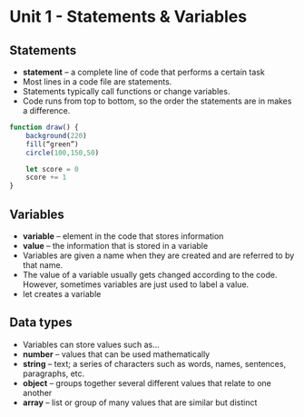 # Unit 1 - Statements & Variables
## Statements
- **statement** – a complete line of code that performs a certain task
- Most lines in a code file are statements.
- Statements typically call functions or change variables.
- Code runs from top to bottom, so the order the statements are in makes a difference.
```js
function draw() {
    background(220)
    fill(“green”)
    circle(100,150,50)

    let score = 0
    score += 1
}
```
## Variables
- **variable** – element in the code that stores information
- **value** – the information that is stored in a variable
- Variables are given a name when they are created and are referred to by that name.
- The value of a variable usually gets changed according to the code. However, sometimes variables are just used to label a value.
- let creates a variable
## Data types
- Variables can store values such as…
- **number** – values that can be used mathematically
- **string** – text; a series of characters such as words, names, sentences, paragraphs, etc.
- **object** – groups together several different values that relate to one another
- **array** – list or group of many values that are similar but distinct
